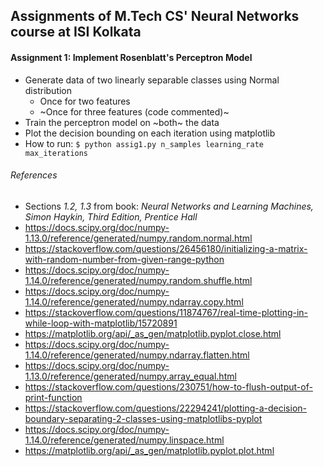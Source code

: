 ## Assignments of M.Tech CS' Neural Networks course at ISI Kolkata

#### Assignment 1: Implement Rosenblatt's Perceptron Model
* Generate data of two linearly separable classes using Normal distribution
    - Once for two features
    - ~Once for three features (code commented)~
* Train the perceptron model on ~both~ the data
* Plot the decision bounding on each iteration using matplotlib
* How to run: 
```$ python assig1.py n_samples learning_rate max_iterations```

###### References
* Sections _1.2, 1.3_ from book: _Neural Networks and Learning Machines, Simon Haykin, Third Edition, Prentice Hall_
* https://docs.scipy.org/doc/numpy-1.13.0/reference/generated/numpy.random.normal.html
* https://stackoverflow.com/questions/26456180/initializing-a-matrix-with-random-number-from-given-range-python
* https://docs.scipy.org/doc/numpy-1.14.0/reference/generated/numpy.random.shuffle.html
* https://docs.scipy.org/doc/numpy-1.14.0/reference/generated/numpy.ndarray.copy.html
* https://stackoverflow.com/questions/11874767/real-time-plotting-in-while-loop-with-matplotlib/15720891
* https://matplotlib.org/api/_as_gen/matplotlib.pyplot.close.html
* https://docs.scipy.org/doc/numpy-1.14.0/reference/generated/numpy.ndarray.flatten.html
* https://docs.scipy.org/doc/numpy-1.13.0/reference/generated/numpy.array_equal.html
* https://stackoverflow.com/questions/230751/how-to-flush-output-of-print-function
* https://stackoverflow.com/questions/22294241/plotting-a-decision-boundary-separating-2-classes-using-matplotlibs-pyplot
* https://docs.scipy.org/doc/numpy-1.14.0/reference/generated/numpy.linspace.html
* https://matplotlib.org/api/_as_gen/matplotlib.pyplot.plot.html
